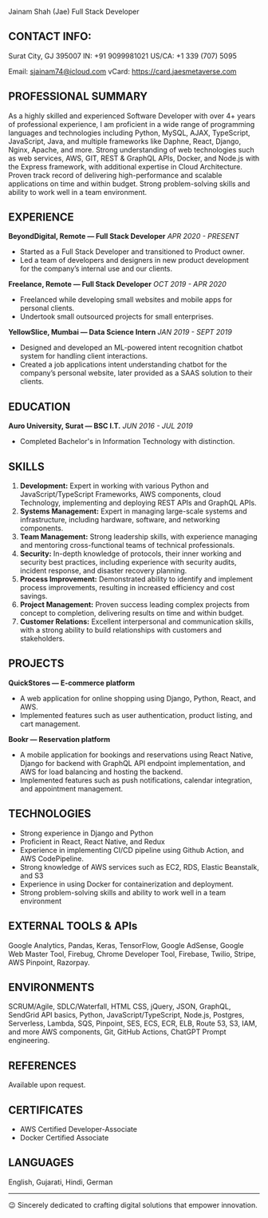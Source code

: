 Jainam Shah (Jae)
Full Stack Developer

## CONTACT INFO:
Surat City, GJ 395007
IN: +91 9099981021
US/CA: +1 339 (707) 5095

Email: sjainam74@icloud.com
vCard: https://card.jaesmetaverse.com

## PROFESSIONAL SUMMARY

As a highly skilled and experienced Software Developer with over 4+ years of professional experience, I am proficient in a wide range of programming languages and technologies including Python, MySQL, AJAX, TypeScript, JavaScript, Java, and multiple frameworks like Daphne, React, Django, Nginx, Apache, and more. Strong understanding of web technologies such as web services, AWS, GIT, REST & GraphQL APIs, Docker, and Node.js with the Express framework, with additional expertise in Cloud Architecture. Proven track record of delivering high-performance and scalable applications on time and within budget. Strong problem-solving skills and ability to work well in a team environment.

## EXPERIENCE

**BeyondDigital, Remote — Full Stack Developer**
*APR 2020 - PRESENT*

- Started as a Full Stack Developer and transitioned to Product owner.
- Led a team of developers and designers in new product development for the company’s internal use and our clients.

**Freelance, Remote — Full Stack Developer**
*OCT 2019 - APR 2020*

- Freelanced while developing small websites and mobile apps for personal clients.
- Undertook small outsourced projects for small enterprises.

**YellowSlice, Mumbai — Data Science Intern**
*JAN 2019 - SEPT 2019*

- Designed and developed an ML-powered intent recognition chatbot system for handling client interactions.
- Created a job applications intent understanding chatbot for the company’s personal website, later provided as a SAAS solution to their clients.

## EDUCATION

**Auro University, Surat — BSC I.T.**
*JUN 2016 - JUL 2019*

- Completed Bachelor's in Information Technology with distinction.

## SKILLS

1. **Development:** Expert in working with various Python and JavaScript/TypeScript Frameworks, AWS components, cloud Technology, implementing and deploying REST APIs and GraphQL APIs.
2. **Systems Management:** Expert in managing large-scale systems and infrastructure, including hardware, software, and networking components.
3. **Team Management:** Strong leadership skills, with experience managing and mentoring cross-functional teams of technical professionals.
4. **Security:** In-depth knowledge of protocols, their inner working and security best practices, including experience with security audits, incident response, and disaster recovery planning.
5. **Process Improvement:** Demonstrated ability to identify and implement process improvements, resulting in increased efficiency and cost savings.
6. **Project Management:** Proven success leading complex projects from concept to completion, delivering results on time and within budget.
7. **Customer Relations:** Excellent interpersonal and communication skills, with a strong ability to build relationships with customers and stakeholders.

## PROJECTS

**QuickStores — E-commerce platform**
- A web application for online shopping using Django, Python, React, and AWS.
- Implemented features such as user authentication, product listing, and cart management.

**Bookr — Reservation platform**
- A mobile application for bookings and reservations using React Native, Django for backend with GraphQL API endpoint implementation, and AWS for load balancing and hosting the backend.
- Implemented features such as push notifications, calendar integration, and appointment management.

## TECHNOLOGIES

- Strong experience in Django and Python
- Proficient in React, React Native, and Redux
- Experience in implementing CI/CD pipeline using Github Action, and AWS CodePipeline.
- Strong knowledge of AWS services such as EC2, RDS, Elastic Beanstalk, and S3
- Experience in using Docker for containerization and deployment.
- Strong problem-solving skills and ability to work well in a team environment

## EXTERNAL TOOLS & APIs

Google Analytics, Pandas, Keras, TensorFlow, Google AdSense, Google Web Master Tool, Firebug, Chrome Developer Tool, Firebase, Twilio, Stripe, AWS Pinpoint, Razorpay.

## ENVIRONMENTS

SCRUM/Agile, SDLC/Waterfall, HTML CSS, jQuery, JSON, GraphQL, SendGrid API basics, Python, JavaScript/TypeScript, Node.js, Postgres, Serverless, Lambda, SQS, Pinpoint, SES, ECS, ECR, ELB, Route 53, S3, IAM, and more AWS components, Git, GitHub Actions, ChatGPT Prompt engineering.

## REFERENCES

Available upon request.

## CERTIFICATES

- AWS Certified Developer-Associate
- Docker Certified Associate

## LANGUAGES

English, Gujarati, Hindi, German

---

😉 Sincerely dedicated to crafting digital solutions that empower innovation.
